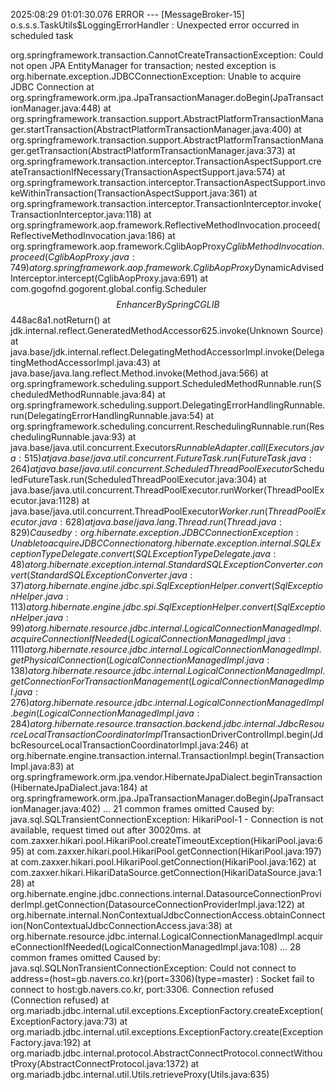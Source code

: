 2025:08:29 01:01:30.076 ERROR --- [MessageBroker-15] o.s.s.s.TaskUtils$LoggingErrorHandler : Unexpected error occurred in scheduled task

org.springframework.transaction.CannotCreateTransactionException: Could not open JPA EntityManager for transaction; nested exception is org.hibernate.exception.JDBCConnectionException: Unable to acquire JDBC Connection
        at org.springframework.orm.jpa.JpaTransactionManager.doBegin(JpaTransactionManager.java:448)
        at org.springframework.transaction.support.AbstractPlatformTransactionManager.startTransaction(AbstractPlatformTransactionManager.java:400)
        at org.springframework.transaction.support.AbstractPlatformTransactionManager.getTransaction(AbstractPlatformTransactionManager.java:373)
        at org.springframework.transaction.interceptor.TransactionAspectSupport.createTransactionIfNecessary(TransactionAspectSupport.java:574)
        at org.springframework.transaction.interceptor.TransactionAspectSupport.invokeWithinTransaction(TransactionAspectSupport.java:361)
        at org.springframework.transaction.interceptor.TransactionInterceptor.invoke(TransactionInterceptor.java:118)
        at org.springframework.aop.framework.ReflectiveMethodInvocation.proceed(ReflectiveMethodInvocation.java:186)
        at org.springframework.aop.framework.CglibAopProxy$CglibMethodInvocation.proceed(CglibAopProxy.java:749)
        at org.springframework.aop.framework.CglibAopProxy$DynamicAdvisedInterceptor.intercept(CglibAopProxy.java:691)
        at com.gogofnd.gogorent.global.config.Scheduler$$EnhancerBySpringCGLIB$$448ac8a1.notReturn(<generated>)
        at jdk.internal.reflect.GeneratedMethodAccessor625.invoke(Unknown Source)
        at java.base/jdk.internal.reflect.DelegatingMethodAccessorImpl.invoke(DelegatingMethodAccessorImpl.java:43)
        at java.base/java.lang.reflect.Method.invoke(Method.java:566)
        at org.springframework.scheduling.support.ScheduledMethodRunnable.run(ScheduledMethodRunnable.java:84)
        at org.springframework.scheduling.support.DelegatingErrorHandlingRunnable.run(DelegatingErrorHandlingRunnable.java:54)
        at org.springframework.scheduling.concurrent.ReschedulingRunnable.run(ReschedulingRunnable.java:93)
        at java.base/java.util.concurrent.Executors$RunnableAdapter.call(Executors.java:515)
        at java.base/java.util.concurrent.FutureTask.run(FutureTask.java:264)
        at java.base/java.util.concurrent.ScheduledThreadPoolExecutor$ScheduledFutureTask.run(ScheduledThreadPoolExecutor.java:304)
        at java.base/java.util.concurrent.ThreadPoolExecutor.runWorker(ThreadPoolExecutor.java:1128)
        at java.base/java.util.concurrent.ThreadPoolExecutor$Worker.run(ThreadPoolExecutor.java:628)
        at java.base/java.lang.Thread.run(Thread.java:829)
Caused by: org.hibernate.exception.JDBCConnectionException: Unable to acquire JDBC Connection
        at org.hibernate.exception.internal.SQLExceptionTypeDelegate.convert(SQLExceptionTypeDelegate.java:48)
        at org.hibernate.exception.internal.StandardSQLExceptionConverter.convert(StandardSQLExceptionConverter.java:37)
        at org.hibernate.engine.jdbc.spi.SqlExceptionHelper.convert(SqlExceptionHelper.java:113)
        at org.hibernate.engine.jdbc.spi.SqlExceptionHelper.convert(SqlExceptionHelper.java:99)
        at org.hibernate.resource.jdbc.internal.LogicalConnectionManagedImpl.acquireConnectionIfNeeded(LogicalConnectionManagedImpl.java:111)
        at org.hibernate.resource.jdbc.internal.LogicalConnectionManagedImpl.getPhysicalConnection(LogicalConnectionManagedImpl.java:138)
        at org.hibernate.resource.jdbc.internal.LogicalConnectionManagedImpl.getConnectionForTransactionManagement(LogicalConnectionManagedImpl.java:276)
        at org.hibernate.resource.jdbc.internal.LogicalConnectionManagedImpl.begin(LogicalConnectionManagedImpl.java:284)
        at org.hibernate.resource.transaction.backend.jdbc.internal.JdbcResourceLocalTransactionCoordinatorImpl$TransactionDriverControlImpl.begin(JdbcResourceLocalTransactionCoordinatorImpl.java:246)
        at org.hibernate.engine.transaction.internal.TransactionImpl.begin(TransactionImpl.java:83)
        at org.springframework.orm.jpa.vendor.HibernateJpaDialect.beginTransaction(HibernateJpaDialect.java:184)
        at org.springframework.orm.jpa.JpaTransactionManager.doBegin(JpaTransactionManager.java:402)
        ... 21 common frames omitted
Caused by: java.sql.SQLTransientConnectionException: HikariPool-1 - Connection is not available, request timed out after 30020ms.
        at com.zaxxer.hikari.pool.HikariPool.createTimeoutException(HikariPool.java:695)
        at com.zaxxer.hikari.pool.HikariPool.getConnection(HikariPool.java:197)
        at com.zaxxer.hikari.pool.HikariPool.getConnection(HikariPool.java:162)
        at com.zaxxer.hikari.HikariDataSource.getConnection(HikariDataSource.java:128)
        at org.hibernate.engine.jdbc.connections.internal.DatasourceConnectionProviderImpl.getConnection(DatasourceConnectionProviderImpl.java:122)
        at org.hibernate.internal.NonContextualJdbcConnectionAccess.obtainConnection(NonContextualJdbcConnectionAccess.java:38)
        at org.hibernate.resource.jdbc.internal.LogicalConnectionManagedImpl.acquireConnectionIfNeeded(LogicalConnectionManagedImpl.java:108)
        ... 28 common frames omitted
Caused by: java.sql.SQLNonTransientConnectionException: Could not connect to address=(host=gb.navers.co.kr)(port=3306)(type=master) : Socket fail to connect to host:gb.navers.co.kr, port:3306. Connection refused (Connection refused)
        at org.mariadb.jdbc.internal.util.exceptions.ExceptionFactory.createException(ExceptionFactory.java:73)
        at org.mariadb.jdbc.internal.util.exceptions.ExceptionFactory.create(ExceptionFactory.java:192)
        at org.mariadb.jdbc.internal.protocol.AbstractConnectProtocol.connectWithoutProxy(AbstractConnectProtocol.java:1372)
        at org.mariadb.jdbc.internal.util.Utils.retrieveProxy(Utils.java:635)
